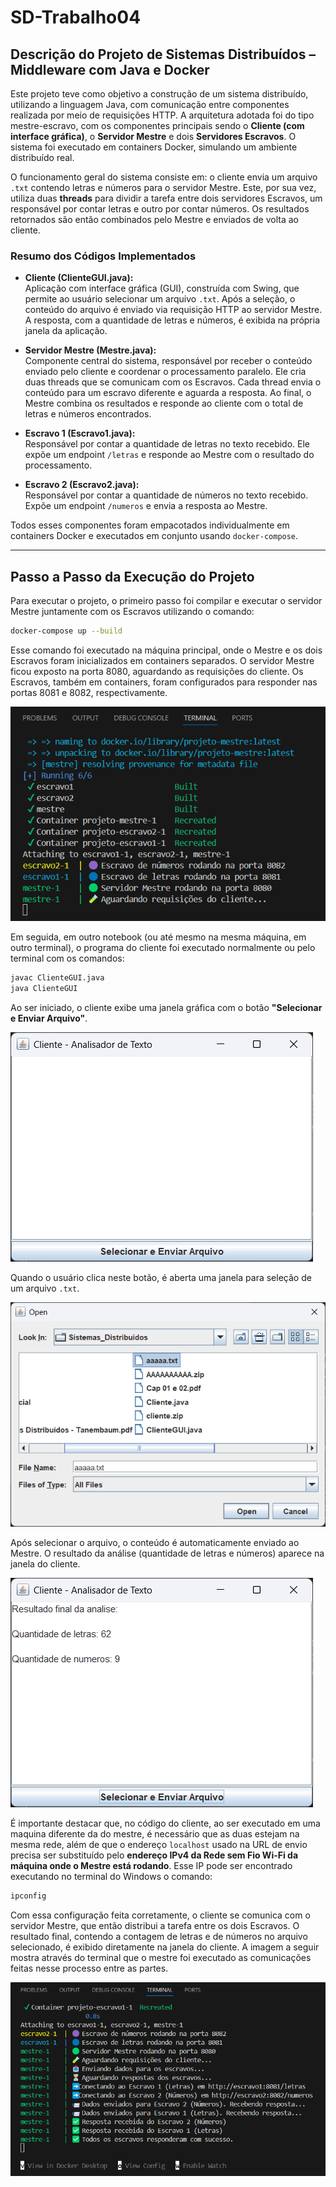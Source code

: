 # SD-Trabalho04

## **Descrição do Projeto de Sistemas Distribuídos – Middleware com Java e Docker**

Este projeto teve como objetivo a construção de um sistema distribuído, utilizando a linguagem Java, com comunicação entre componentes realizada por meio de requisições HTTP. A arquitetura adotada foi do tipo mestre-escravo, com os componentes principais sendo o **Cliente (com interface gráfica)**, o **Servidor Mestre** e dois **Servidores Escravos**. O sistema foi executado em containers Docker, simulando um ambiente distribuído real.

O funcionamento geral do sistema consiste em: o cliente envia um arquivo `.txt` contendo letras e números para o servidor Mestre. Este, por sua vez, utiliza duas **threads** para dividir a tarefa entre dois servidores Escravos, um responsável por contar letras e outro por contar números. Os resultados retornados são então combinados pelo Mestre e enviados de volta ao cliente.

### **Resumo dos Códigos Implementados**

- **Cliente (ClienteGUI.java):**  
  Aplicação com interface gráfica (GUI), construída com Swing, que permite ao usuário selecionar um arquivo `.txt`. Após a seleção, o conteúdo do arquivo é enviado via requisição HTTP ao servidor Mestre. A resposta, com a quantidade de letras e números, é exibida na própria janela da aplicação.

- **Servidor Mestre (Mestre.java):**  
  Componente central do sistema, responsável por receber o conteúdo enviado pelo cliente e coordenar o processamento paralelo. Ele cria duas threads que se comunicam com os Escravos. Cada thread envia o conteúdo para um escravo diferente e aguarda a resposta. Ao final, o Mestre combina os resultados e responde ao cliente com o total de letras e números encontrados.

- **Escravo 1 (Escravo1.java):**  
  Responsável por contar a quantidade de letras no texto recebido. Ele expõe um endpoint `/letras` e responde ao Mestre com o resultado do processamento.

- **Escravo 2 (Escravo2.java):**  
  Responsável por contar a quantidade de números no texto recebido. Expõe um endpoint `/numeros` e envia a resposta ao Mestre.

Todos esses componentes foram empacotados individualmente em containers Docker e executados em conjunto usando `docker-compose`.

---

## **Passo a Passo da Execução do Projeto**

Para executar o projeto, o primeiro passo foi compilar e executar o servidor Mestre juntamente com os Escravos utilizando o comando:

```bash
docker-compose up --build
```

Esse comando foi executado na máquina principal, onde o Mestre e os dois Escravos foram inicializados em containers separados. O servidor Mestre ficou exposto na porta 8080, aguardando as requisições do cliente. Os Escravos, também em containers, foram configurados para responder nas portas 8081 e 8082, respectivamente.

![Servidor pronto para receber requisição](imgs/img1.png)

Em seguida, em outro notebook (ou até mesmo na mesma máquina, em outro terminal), o programa do cliente foi executado normalmente ou pelo terminal com os comandos:

```bash
javac ClienteGUI.java
java ClienteGUI
```

Ao ser iniciado, o cliente exibe uma janela gráfica com o botão **"Selecionar e Enviar Arquivo"**. 

![Janela do cliente com botão de envio](imgs/img2.png)

Quando o usuário clica neste botão, é aberta uma janela para seleção de um arquivo `.txt`.

![Explorador de arquivos para selecionar o .txt](imgs/img3.png)

Após selecionar o arquivo, o conteúdo é automaticamente enviado ao Mestre. O resultado da análise (quantidade de letras e números) aparece na janela do cliente. 

![Resultado exibido na GUI do cliente](imgs/img4.png)

É importante destacar que, no código do cliente, ao ser executado em uma maquina diferente da do mestre, é necessário que as duas estejam na mesma rede, além de que o endereço `localhost` usado na URL de envio precisa ser substituído pelo **endereço IPv4 da Rede sem Fio Wi-Fi da máquina onde o Mestre está rodando**. Esse IP pode ser encontrado executando no terminal do Windows o comando:

```bash
ipconfig
```

Com essa configuração feita corretamente, o cliente se comunica com o servidor Mestre, que então distribui a tarefa entre os dois Escravos. O resultado final, contendo a contagem de letras e de números no arquivo selecionado, é exibido diretamente na janela do cliente. A imagem a seguir mostra através do terminal que o mestre foi executado as comunicações feitas nesse processo entre as partes. 

![Servidor Mestre após processar solicitação](imgs/img5.png)

